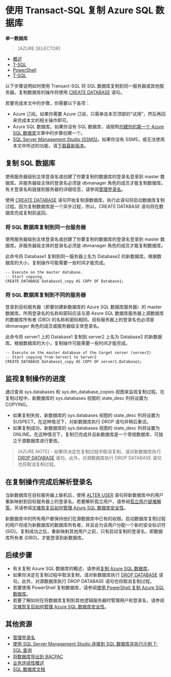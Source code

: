 <properties 
    pageTitle="使用 Transact-SQL 复制 Azure SQL 数据库 | Azure" 
    description="使用 Transact-SQL 创建 Azure SQL 数据库的副本" 
	services="sql-database"
	documentationCenter=""
	authors="stevestein"
	manager="jeffreyg"
	editor=""/>

<tags
	ms.service="sql-database"
	ms.date="06/16/2016"
	wacn.date="07/11/2016"/>


# 使用 Transact-SQL 复制 Azure SQL 数据库

**单一数据库**

> [AZURE.SELECTOR]
- [概述](/documentation/articles/sql-database-copy)
- [T-SQL](/documentation/articles/sql-database-copy-transact-sql/)
- [PowerShell](/documentation/articles/sql-database-copy-powershell)
- [T-SQL](/documentation/articles/sql-database-copy-transact-sql)


以下步骤说明如何使用 Transact-SQL 将 SQL 数据库复制到同一服务器或其他服务器。复制数据库的操作将使用 [CREATE DATABASE](https://msdn.microsoft.com/zh-cn/library/ms176061.aspx) 语句。

若要完成本文中的步骤，你需要以下各项：

- Azure 订阅。如果你需要 Azure 订阅，只需单击本页顶部的“试用”，然后再回来完成本文的相关操作即可。
- Azure SQL 数据库。如果你没有 SQL 数据库，请按照[创建你的第一个 Azure SQL 数据库](/documentation/articles/sql-database-get-started/)文章中的步骤创建一个。
- [SQL Server Management Studio (SSMS)](https://msdn.microsoft.com/zh-cn/library/ms174173.aspx)。如果你没有 SSMS，或无法使用本文中所述的功能，请[下载最新版本](https://msdn.microsoft.com/zh-cn/library/mt238290.aspx)。


## 复制 SQL 数据库

使用服务器级别主体登录名或创建了你要复制的数据库的登录名登录到 master 数据库。非服务器级主体的登录名必须是 dbmanager 角色的成员才能复制数据库。有关登录名和链接到服务器的详细信息，请参阅[管理登录名](/documentation/articles/sql-database-manage-logins/)。

使用 [CREATE DATABASE](https://msdn.microsoft.com/zh-cn/library/ms176061.aspx) 语句开始复制源数据库。执行此语句将启动数据库复制过程。因为复制数据库是一个异步过程，所以，CREATE DATABASE 语句将在数据库完成复制前返回。


### 将 SQL 数据库复制到同一台服务器

使用服务器级别主体登录名或创建了你要复制的数据库的登录名登录到 master 数据库。非服务器级主体的登录名必须是 dbmanager 角色的成员才能复制数据库。

此命令将 Database1 复制到同一服务器上名为 Database2 的新数据库。根据数据库的大小，复制操作可能需要一些时间才能完成。

    -- Execute on the master database.
    -- Start copying.
    CREATE DATABASE Database1_copy AS COPY OF Database1;

### 将 SQL 数据库复制到不同的服务器

登录到目标服务器（即要创建新数据库的 Azure SQL 数据库服务器）的 master 数据库。所用登录名的名称和密码应该与源 Azure SQL 数据库服务器上源数据库的数据库所有者 (DBO) 的名称和密码相同。目标服务器上的登录名也必须是 dbmanager 角色的成员或服务器级主体登录名。

此命令将 server1 上的 Database1 复制到 server2 上名为 Database2 的新数据库。根据数据库的大小，复制操作可能需要一些时间才能完成。


    -- Execute on the master database of the target server (server2)
    -- Start copying from Server1 to Server2
    CREATE DATABASE Database1_copy AS COPY OF server1.Database1;
    

## 监视复制操作的进度

通过查询 sys.databases 和 sys.dm\_database\_copies 视图来监视复制过程。在复制过程中，新数据库的 sys.databases 视图的 state\_desc 列将设置为 COPYING。


- 如果复制失败，新数据库的 sys.databases 视图的 state\_desc 列将设置为 SUSPECT。在这种情况下，对新数据库执行 DROP 语句并稍后重试。
- 如果复制成功，新数据库的 sys.databases 视图的 state\_desc 列将设置为 ONLINE。在这种情况下，复制已完成并且新数据库是一个常规数据库，可独立于源数据库进行更改。

> [AZURE.NOTE] - 如果你决定在复制过程中取消复制，请对新数据库执行 [DROP DATABASE](https://msdn.microsoft.com/zh-cn/library/ms178613.aspx) 语句。此外，对源数据库执行 DROP DATABASE 语句也将取消复制过程。


## 在复制操作完成后解析登录名

当新数据库在目标服务器上联机后，使用 [ALTER USER](https://msdn.microsoft.com/zh-cn/library/ms176060.aspx) 语句将新数据库中的用户重新映射到目标服务器上的登录名。若要解析孤立用户，请参阅[孤立用户疑难解答](https://msdn.microsoft.com/zh-cn/library/ms175475.aspx)。另请参阅[灾难恢复后如何管理 Azure SQL 数据库安全性](/documentation/articles/sql-database-geo-replication-security-config/)。

新数据库中的所有用户都保持他们在源数据库中已有的权限。启动数据库复制过程的用户将成为新数据库的数据库所有者，并且会为该用户分配一个新的安全标识符 (SID)。复制成功之后，重新映射其他用户之前，只有启动复制的登录名，即数据库所有者 (DBO)，才能登录到新数据库。


## 后续步骤

- 有关复制 Azure SQL 数据库的概述，请参阅[复制 Azure SQL 数据库](/documentation/articles/sql-database-copy/)。
- 如果你决定在复制过程中取消复制，请对新数据库执行 [DROP DATABASE](https://msdn.microsoft.com/zh-cn/library/ms178613.aspx) 语句。此外，对源数据库执行 DROP DATABASE 语句也将取消复制过程。
- 若要使用 PowerShell 复制数据库，请参阅[使用 PowerShell 复制 Azure SQL 数据库](/documentation/articles/sql-database-copy-powershell/)。
- 若要了解如何在将数据库复制到其他逻辑服务器时管理用户和登录名，请参阅[灾难恢复后如何管理 Azure SQL 数据库安全性](/documentation/articles/sql-database-geo-replication-security-config/)。



## 其他资源

- [管理登录名](/documentation/articles/sql-database-manage-logins/)
- [使用 SQL Server Management Studio 连接到 SQL 数据库并执行示例 T-SQL 查询](/documentation/articles/sql-database-connect-query-ssms/)
- [将数据库导出到 BACPAC](/documentation/articles/sql-database-export/)
- [业务连续性概述](/documentation/articles/sql-database-business-continuity/)
- [SQL 数据库文档](/documentation/services/sql-databases/)



<!---HONumber=Mooncake_0704_2016-->